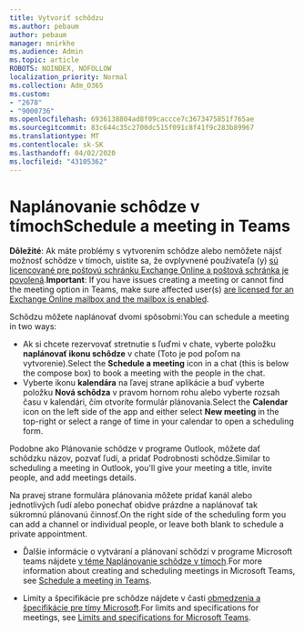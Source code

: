 ```yaml
---
title: Vytvoriť schôdzu
ms.author: pebaum
author: pebaum
manager: mnirkhe
ms.audience: Admin
ms.topic: article
ROBOTS: NOINDEX, NOFOLLOW
localization_priority: Normal
ms.collection: Adm_O365
ms.custom:
- "2678"
- "9000736"
ms.openlocfilehash: 6936138804ad8f09caccce7c3673475851f765ae
ms.sourcegitcommit: 83c644c35c2700dc515f091c8f41f9c283b89967
ms.translationtype: MT
ms.contentlocale: sk-SK
ms.lasthandoff: 04/02/2020
ms.locfileid: "43105362"
---
```

# <a name="schedule-a-meeting-in-teams"></a><span data-ttu-id="fe2cf-102">Naplánovanie schôdze v tímoch</span><span class="sxs-lookup"><span data-stu-id="fe2cf-102">Schedule a meeting in Teams</span></span>

<span data-ttu-id="fe2cf-103">**Dôležité**: Ak máte problémy s vytvorením schôdze alebo nemôžete nájsť možnosť schôdze v tímoch, uistite sa, že ovplyvnené používateľa (y) [sú licencované pre poštovú schránku Exchange Online a poštová schránka je povolená](https://docs.microsoft.com/exchange/recipients-in-exchange-online/create-user-mailboxes).</span><span class="sxs-lookup"><span data-stu-id="fe2cf-103">**Important**: If you have issues creating a meeting or cannot find the meeting option in Teams, make sure affected user(s) [are licensed for an Exchange Online mailbox and the mailbox is enabled](https://docs.microsoft.com/exchange/recipients-in-exchange-online/create-user-mailboxes).</span></span>

<span data-ttu-id="fe2cf-104">Schôdzu môžete naplánovať dvomi spôsobmi:</span><span class="sxs-lookup"><span data-stu-id="fe2cf-104">You can schedule a meeting in two ways:</span></span> 

- <span data-ttu-id="fe2cf-105">Ak si chcete rezervovať stretnutie s ľuďmi v chate, vyberte položku **naplánovať ikonu schôdze** v chate (Toto je pod poľom na vytvorenie).</span><span class="sxs-lookup"><span data-stu-id="fe2cf-105">Select the **Schedule a meeting** icon in a chat (this is below the compose box) to book a meeting with the people in the chat.</span></span>
- <span data-ttu-id="fe2cf-106">Vyberte ikonu **kalendára** na ľavej strane aplikácie a buď vyberte položku **Nová schôdza** v pravom hornom rohu alebo vyberte rozsah času v kalendári, čím otvoríte formulár plánovania.</span><span class="sxs-lookup"><span data-stu-id="fe2cf-106">Select the **Calendar** icon on the left side of the app and either select **New meeting** in the top-right or select a range of time in your calendar to open a scheduling form.</span></span>

<span data-ttu-id="fe2cf-107">Podobne ako Plánovanie schôdze v programe Outlook, môžete dať schôdzku názov, pozvať ľudí, a pridať Podrobnosti schôdze.</span><span class="sxs-lookup"><span data-stu-id="fe2cf-107">Similar to scheduling a meeting in  Outlook, you'll give your meeting a title, invite people, and add meetings details.</span></span>

<span data-ttu-id="fe2cf-108">Na pravej strane formulára plánovania môžete pridať kanál alebo jednotlivých ľudí alebo ponechať obidve prázdne a naplánovať tak súkromnú plánovanú činnosť.</span><span class="sxs-lookup"><span data-stu-id="fe2cf-108">On the right side of the scheduling form you can add a channel or individual people, or leave both blank to schedule a private appointment.</span></span>

- <span data-ttu-id="fe2cf-109">Ďalšie informácie o vytváraní a plánovaní schôdzí v programe Microsoft teams nájdete [v téme Naplánovanie schôdze v tímoch](https://support.office.com/article/Schedule-a-meeting-in-Teams-943507a9-8583-4c58-b5d2-8ec8265e04e5).</span><span class="sxs-lookup"><span data-stu-id="fe2cf-109">For more information about creating and scheduling meetings in Microsoft Teams, see [Schedule a meeting in Teams](https://support.office.com/article/Schedule-a-meeting-in-Teams-943507a9-8583-4c58-b5d2-8ec8265e04e5).</span></span>

- <span data-ttu-id="fe2cf-110">Limity a špecifikácie pre schôdze nájdete v časti [obmedzenia a špecifikácie pre tímy Microsoft](https://docs.microsoft.com/microsoftteams/limits-specifications-teams#meetings-and-calls).</span><span class="sxs-lookup"><span data-stu-id="fe2cf-110">For limits and specifications for meetings, see [Limits and specifications for Microsoft Teams](https://docs.microsoft.com/microsoftteams/limits-specifications-teams#meetings-and-calls).</span></span>
